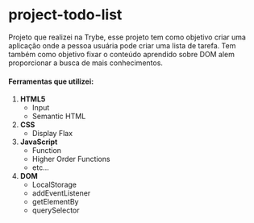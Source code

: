 # project-todo-list
Projeto que realizei na Trybe, esse projeto tem como objetivo criar uma aplicação onde  a pessoa usuária pode criar uma lista de tarefa. Tem também como objetivo fixar o conteúdo aprendido sobre DOM alem proporcionar a busca de mais conhecimentos.

#### Ferramentas que utilizei:
 1. **HTML5**
    - Input
    - Semantic HTML
 2. **CSS**
    - Display Flax
 3. **JavaScript**
    - Function
    - Higher Order Functions
    - etc...
 4. **DOM**
    - LocalStorage
    - addEventListener
    - getElementBy
    - querySelector
    

